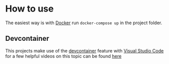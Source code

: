 # How to use
The easiest way is with [Docker](https://www.docker.com/)
run <code>docker-compose up</code> in the project folder.

## Devcontainer
This projects make use of the [devcontainer](https://code.visualstudio.com/docs/devcontainers/containers) feature with [Visual Studio Code](https://code.visualstudio.com/)
for a few helpful videos on this topic can be found [here](https://www.youtube.com/playlist?list=PLj6YeMhvp2S5G_X6ZyMc8gfXPMFPg3O31)
